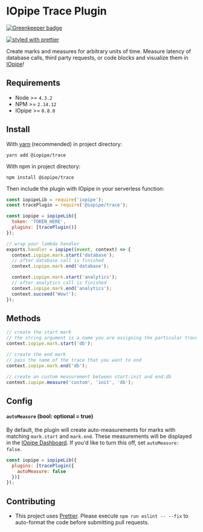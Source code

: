 # IOpipe Trace Plugin

[![Greenkeeper badge](https://badges.greenkeeper.io/iopipe/iopipe-plugin-trace.svg)](https://greenkeeper.io/)

[![styled with prettier](https://img.shields.io/badge/styled_with-prettier-ff69b4.svg)](https://github.com/prettier/prettier)

Create marks and measures for arbitrary units of time. Measure latency of database calls, third party requests, or code blocks and visualize them in [IOpipe](https://iopipe.com)!

## Requirements
- Node >= `4.3.2`
- NPM >= `2.14.12`
- IOpipe >= `0.8.0`

## Install

With [yarn](https://yarnpkg.com) (recommended) in project directory:

`yarn add @iopipe/trace`

With npm in project directory:

`npm install @iopipe/trace`

Then include the plugin with IOpipe in your serverless function:

```js
const iopipeLib = require('iopipe');
const tracePlugin = require('@iopipe/trace');

const iopipe = iopipeLib({
  token: 'TOKEN_HERE',
  plugins: [tracePlugin()]
});

// wrap your lambda handler
exports.handler = iopipe((event, context) => {
  context.iopipe.mark.start('database');
  // after database call is finished
  context.iopipe.mark.end('database');

  context.iopipe.mark.start('analytics');
  // after analytics call is finished
  context.iopipe.mark.end('analytics');
  context.succeed('Wow!');
});
```

## Methods

```js
// create the start mark
// the string argument is a name you are assigning the particular trace
context.iopipe.mark.start('db');

// create the end mark
// pass the name of the trace that you want to end
context.iopipe.mark.end('db');

// create an custom measurement between start:init and end:db
context.iopipe.measure('custom', 'init', 'db');
```

## Config

#### `autoMeasure` (bool: optional = true)

By default, the plugin will create auto-measurements for marks with matching `mark.start` and `mark.end`. These measurements will be displayed in the [IOpipe Dashboard](https://dashboard.iopipe.com). If you'd like to turn this off, set `autoMeasure: false`.

```js
const iopipe = iopipeLib({
  plugins: [tracePlugin({
    autoMeasure: false
  })]
});
```

## Contributing
- This project uses [Prettier](https://github.com/prettier/prettier). Please execute `npm run eslint -- --fix` to auto-format the code before submitting pull requests.
